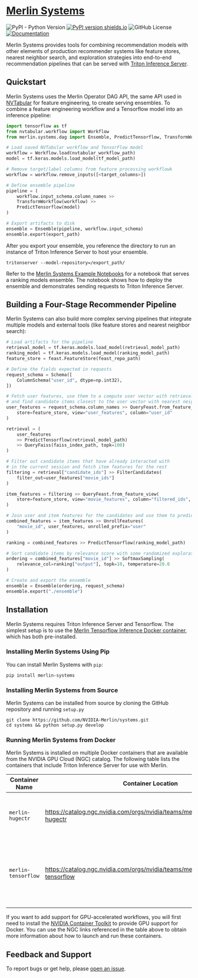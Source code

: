 # [Merlin Systems](https://github.com/NVIDIA-Merlin/systems)

![PyPI - Python Version](https://img.shields.io/pypi/pyversions/merlin-systems)
[![PyPI version shields.io](https://img.shields.io/pypi/v/merlin-systems.svg)](https://pypi.python.org/pypi/merlin-systems/)
![GitHub License](https://img.shields.io/github/license/NVIDIA-Merlin/systems)
[![Documentation](https://img.shields.io/badge/documentation-blue.svg)](https://nvidia-merlin.github.io/systems/stable/README.html)

Merlin Systems provides tools for combining recommendation models with other elements of production recommender systems like feature stores, nearest neighbor search, and exploration strategies into end-to-end recommendation pipelines that can be served with [Triton Inference Server](https://github.com/triton-inference-server/server).

## Quickstart

Merlin Systems uses the Merlin Operator DAG API, the same API used in [NVTabular](https://github.com/NVIDIA-Merlin/NVTabular) for feature engineering, to create serving ensembles. To combine a feature engineering workflow and a Tensorflow model into an inference pipeline:

```python
import tensorflow as tf
from nvtabular.workflow import Workflow
from merlin.systems.dag import Ensemble, PredictTensorflow, TransformWorkflow

# Load saved NVTabular workflow and TensorFlow model
workflow = Workflow.load(nvtabular_workflow_path)
model = tf.keras.models.load_model(tf_model_path)

# Remove target/label columns from feature processing workflowk
workflow = workflow.remove_inputs([<target_columns>])

# Define ensemble pipeline
pipeline = (
	workflow.input_schema.column_names >>
	TransformWorkflow(workflow) >>
	PredictTensorflow(model)
)

# Export artifacts to disk
ensemble = Ensemble(pipeline, workflow.input_schema)
ensemble.export(export_path)
```

After you export your ensemble, you reference the directory to run an instance of Triton Inference Server to host your ensemble.

```shell
tritonserver --model-repository=/export_path/
```

Refer to the [Merlin Systems Example Notebooks](./examples/) for a notebook that serves a ranking models ensemble.
The notebook shows how to deploy the ensemble and demonstrates sending requests to Triton Inference Server.

## Building a Four-Stage Recommender Pipeline

Merlin Systems can also build more complex serving pipelines that integrate multiple models and external tools (like feature stores and nearest neighbor search):

```python
# Load artifacts for the pipeline
retrieval_model = tf.keras.models.load_model(retrieval_model_path)
ranking_model = tf.keras.models.load_model(ranking_model_path)
feature_store = feast.FeatureStore(feast_repo_path)

# Define the fields expected in requests
request_schema = Schema([
    ColumnSchema("user_id", dtype=np.int32),
])

# Fetch user features, use them to a compute user vector with retrieval model,
# and find candidate items closest to the user vector with nearest neighbor search
user_features = request_schema.column_names >> QueryFeast.from_feature_view(
    store=feature_store, view="user_features", column="user_id"
)

retrieval = (
    user_features
    >> PredictTensorflow(retrieval_model_path)
    >> QueryFaiss(faiss_index_path, topk=100)
)

# Filter out candidate items that have already interacted with
# in the current session and fetch item features for the rest
filtering = retrieval["candidate_ids"] >> FilterCandidates(
    filter_out=user_features["movie_ids"]
)

item_features = filtering >> QueryFeast.from_feature_view(
    store=feature_store, view="movie_features", column="filtered_ids",
)

# Join user and item features for the candidates and use them to predict relevance scores
combined_features = item_features >> UnrollFeatures(
    "movie_id", user_features, unrolled_prefix="user"
)

ranking = combined_features >> PredictTensorflow(ranking_model_path)

# Sort candidate items by relevance score with some randomized exploration
ordering = combined_features["movie_id"] >> SoftmaxSampling(
    relevance_col=ranking["output"], topk=10, temperature=20.0
)

# Create and export the ensemble
ensemble = Ensemble(ordering, request_schema)
ensemble.export("./ensemble")
```

## Installation

Merlin Systems requires Triton Inference Server and Tensorflow. The simplest setup is to use the [Merlin Tensorflow Inference Docker container](https://catalog.ngc.nvidia.com/orgs/nvidia/teams/merlin/containers/merlin-tensorflow-inference), which has both pre-installed.

### Installing Merlin Systems Using Pip

You can install Merlin Systems with `pip`:

```shell
pip install merlin-systems
```

### Installing Merlin Systems from Source

Merlin Systems can be installed from source by cloning the GitHub repository and running `setup.py`

```shell
git clone https://github.com/NVIDIA-Merlin/systems.git
cd systems && python setup.py develop
```

### Running Merlin Systems from Docker

Merlin Systems is installed on multiple Docker containers that are available from the NVIDIA GPU Cloud (NGC) catalog.
The following table lists the containers that include Triton Inference Server for use with Merlin.

| Container Name      | Container Location                                                                     | Functionality                                                                      |
| ------------------- | -------------------------------------------------------------------------------------- | ---------------------------------------------------------------------------------- |
| `merlin-hugectr`    | <https://catalog.ngc.nvidia.com/orgs/nvidia/teams/merlin/containers/merlin-hugectr>    | Merlin frameworks, HugeCTR, and Triton Inference Server                            |
| `merlin-tensorflow` | <https://catalog.ngc.nvidia.com/orgs/nvidia/teams/merlin/containers/merlin-tensorflow> | Merlin frameworks selected for only Tensorflow support and Triton Inference Server |

If you want to add support for GPU-accelerated workflows, you will first need to install the [NVIDIA Container Toolkit](https://github.com/NVIDIA/nvidia-docker) to provide GPU support for Docker. You can use the NGC links referenced in the table above to obtain more information about how to launch and run these containers.

## Feedback and Support

To report bugs or get help, please [open an issue](https://github.com/NVIDIA-Merlin/NVTabular/issues/new/choose).
